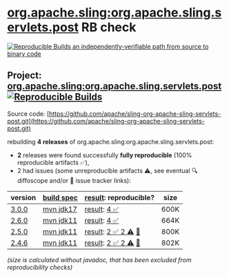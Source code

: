 [org.apache.sling:org.apache.sling.servlets.post](https://central.sonatype.com/artifact/org.apache.sling/org.apache.sling.servlets.post/versions) RB check
=======

[![Reproducible Builds](https://reproducible-builds.org/images/logos/rb.svg) an independently-verifiable path from source to binary code](https://reproducible-builds.org/)

## Project: [org.apache.sling:org.apache.sling.servlets.post](https://central.sonatype.com/artifact/org.apache.sling/org.apache.sling.servlets.post/versions) [![Reproducible Builds](https://img.shields.io/endpoint?url=https://raw.githubusercontent.com/jvm-repo-rebuild/reproducible-central/master/content/org/apache/sling/org.apache.sling.servlets.post/badge.json)](https://github.com/jvm-repo-rebuild/reproducible-central/blob/master/content/org/apache/sling/org.apache.sling.servlets.post/README.md)

Source code: [https://github.com/apache/sling-org-apache-sling-servlets-post.git](https://github.com/apache/sling-org-apache-sling-servlets-post.git)

rebuilding **4 releases** of org.apache.sling:org.apache.sling.servlets.post:
- **2** releases were found successfully **fully reproducible** (100% reproducible artifacts :white_check_mark:),
- 2 had issues (some unreproducible artifacts :warning:, see eventual :mag: diffoscope and/or :memo: issue tracker links):

| version | [build spec](/BUILDSPEC.md) | [result](https://reproducible-builds.org/docs/jvm/): reproducible? | size |
| -- | --------- | ------ | -- |
| [3.0.0](https://central.sonatype.com/artifact/org.apache.sling/org.apache.sling.servlets.post/3.0.0/pom) | [mvn jdk17](org.apache.sling.servlets.post-3.0.0.buildspec) | [result](org.apache.sling.servlets.post-3.0.0.buildinfo): [4 :white_check_mark: ](org.apache.sling.servlets.post-3.0.0.buildcompare) | 600K |
| [2.6.0](https://central.sonatype.com/artifact/org.apache.sling/org.apache.sling.servlets.post/2.6.0/pom) | [mvn jdk11](org.apache.sling.servlets.post-2.6.0.buildspec) | [result](org.apache.sling.servlets.post-2.6.0.buildinfo): [4 :white_check_mark: ](org.apache.sling.servlets.post-2.6.0.buildcompare) | 664K |
| [2.5.0](https://central.sonatype.com/artifact/org.apache.sling/org.apache.sling.servlets.post/2.5.0/pom) | [mvn jdk11](org.apache.sling.servlets.post-2.5.0.buildspec) | [result](org.apache.sling.servlets.post-2.5.0.buildinfo): [2 :white_check_mark:  2 :warning:](org.apache.sling.servlets.post-2.5.0.buildcompare) [:memo:](https://github.com/apache/sling-org-apache-sling-servlets-post/pull/17) | 800K |
| [2.4.6](https://central.sonatype.com/artifact/org.apache.sling/org.apache.sling.servlets.post/2.4.6/pom) | [mvn jdk11](org.apache.sling.servlets.post-2.4.6.buildspec) | [result](org.apache.sling.servlets.post-2.4.6.buildinfo): [2 :white_check_mark:  2 :warning:](org.apache.sling.servlets.post-2.4.6.buildcompare) [:memo:](https://github.com/apache/sling-org-apache-sling-servlets-post/pull/17) | 802K |

<i>(size is calculated without javadoc, that has been excluded from reproducibility checks)</i>
